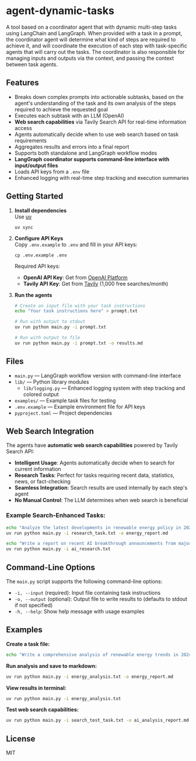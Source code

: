 # agent-dynamic-tasks

A tool based on a coordinator agent that with dynamic multi-step tasks using LangChain and LangGraph. When provided with a task in a prompt, the coordinator agent will determine what kind of steps are required to achieve it, and will coordinate the execution of each step with task-specific agents that will carry out the tasks. The coordinator is also responsible for managing inputs and outputs via the context, and passing the context between task agents.

## Features

- Breaks down complex prompts into actionable subtasks, based on the agent's understanding of the task and its own analysis of the steps required to achieve the requested goal
- Executes each subtask with an LLM (OpenAI)
- **Web search capabilities** via Tavily Search API for real-time information access
- Agents automatically decide when to use web search based on task requirements
- Aggregates results and errors into a final report
- Supports both standalone and LangGraph workflow modes
- **LangGraph coordinator supports command-line interface with input/output files**
- Loads API keys from a `.env` file
- Enhanced logging with real-time step tracking and execution summaries

## Getting Started

1. **Install dependencies**  
   Use [uv](https://github.com/astral-sh/uv)
   ```
   uv sync
   ```

2. **Configure API Keys**  
   Copy `.env.example` to `.env` and fill in your API keys:
   ```
   cp .env.example .env
   ```
   
   Required API keys:
   - **OpenAI API Key**: Get from [OpenAI Platform](https://platform.openai.com/api-keys)
   - **Tavily API Key**: Get from [Tavily](https://app.tavily.com/sign-in) (1,000 free searches/month)

3. **Run the agents**  
   
   ```bash
   # Create an input file with your task instructions
   echo "Your task instructions here" > prompt.txt
   
   # Run with output to stdout
   uv run python main.py -i prompt.txt
   
   # Run with output to file
   uv run python main.py -i prompt.txt -o results.md
   ```

## Files

- `main.py` — LangGraph workflow version with command-line interface
- `lib/` — Python library modules
  - `lib/logging.py` — Enhanced logging system with step tracking and colored output
- `examples/` — Example task files for testing
- `.env.example` — Example environment file for API keys
- `pyproject.toml` — Project dependencies

## Web Search Integration

The agents have **automatic web search capabilities** powered by Tavily Search API:

- **Intelligent Usage**: Agents automatically decide when to search for current information
- **Research Tasks**: Perfect for tasks requiring recent data, statistics, news, or fact-checking
- **Seamless Integration**: Search results are used internally by each step's agent
- **No Manual Control**: The LLM determines when web search is beneficial

### Example Search-Enhanced Tasks:
```bash
echo "Analyze the latest developments in renewable energy policy in 2024" > research_task.txt
uv run python main.py -i research_task.txt -o energy_report.md
```

```bash
echo "Write a report on recent AI breakthrough announcements from major tech companies" > ai_research.txt
uv run python main.py -i ai_research.txt
```

## Command-Line Options

The `main.py` script supports the following command-line options:

- `-i, --input` (required): Input file containing task instructions
- `-o, --output` (optional): Output file to write results to (defaults to stdout if not specified)
- `-h, --help`: Show help message with usage examples

## Examples

**Create a task file:**
```bash
echo "Write a comprehensive analysis of renewable energy trends in 2024" > energy_analysis.txt
```

**Run analysis and save to markdown:**
```bash
uv run python main.py -i energy_analysis.txt -o energy_report.md
```

**View results in terminal:**
```bash
uv run python main.py -i energy_analysis.txt
```

**Test web search capabilities:**
```bash
uv run python main.py -i search_test_task.txt -o ai_analysis_report.md
```

## License

MIT
